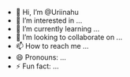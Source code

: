 - 👋 Hi, I’m @Uriinahu
- 👀 I’m interested in ...
- 🌱 I’m currently learning ...
- 💞️ I’m looking to collaborate on ...
- 📫 How to reach me ...
- 😄 Pronouns: ...
- ⚡ Fun fact: ...

<!---
Uriinahu/Uriinahu is a ✨ special ✨ repository because its `README.md` (this file) appears on your GitHub profile.
You can click the Preview link to take a look at your changes.
--->
